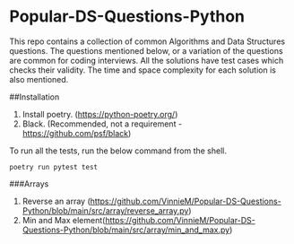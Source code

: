 # Popular-DS-Questions-Python

This repo contains a collection of common Algorithms and Data Structures questions. The questions mentioned below, or a variation of the questions are common for coding interviews. All the solutions have test cases which checks their validity. The time and space complexity for each solution is also mentioned.

##Installation
1. Install poetry. (https://python-poetry.org/)
2. Black. (Recommended, not a requirement - https://github.com/psf/black) 

To run all the tests, run the below command from the shell.
```commandline
poetry run pytest test
```

###Arrays
1. Reverse an array (https://github.com/VinnieM/Popular-DS-Questions-Python/blob/main/src/array/reverse_array.py)
2. Min and Max element(https://github.com/VinnieM/Popular-DS-Questions-Python/blob/main/src/array/min_and_max.py)